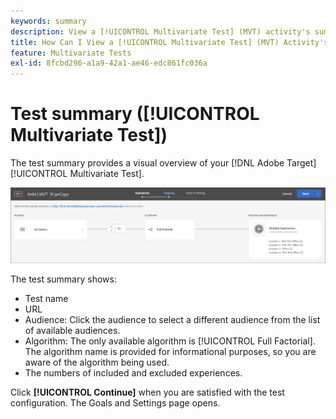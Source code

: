 ```yaml
---
keywords: summary
description: View a [!UICONTROL Multivariate Test] (MVT) activity's summary that provides a visual overview of your activity in [!DNL Adobe Target].
title: How Can I View a [!UICONTROL Multivariate Test] (MVT) Activity's Summary?
feature: Multivariate Tests
exl-id: 8fcbd296-a1a9-42a1-ae46-edc861fc036a
---
```

# Test summary ([!UICONTROL Multivariate Test])

The test summary provides a visual overview of your [!DNL Adobe Target] [!UICONTROL Multivariate Test].

![Test summary dialog box](/help/main/c-activities/c-multivariate-testing/t-create-multivariate-test/assets/summary2new.png)

The test summary shows:

* Test name 
* URL 
* Audience: Click the audience to select a different audience from the list of available audiences. 
* Algorithm: The only available algorithm is [!UICONTROL Full Factorial]. The algorithm name is provided for informational purposes, so you are aware of the algorithm being used. 
* The numbers of included and excluded experiences.

Click **[!UICONTROL Continue]** when you are satisfied with the test configuration. The Goals and Settings page opens.
